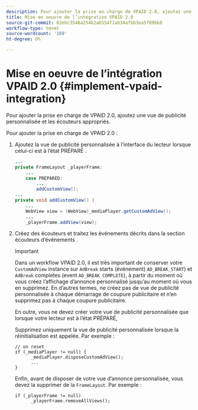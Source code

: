 ```yaml
---
description: Pour ajouter la prise en charge de VPAID 2.0, ajoutez une vue de publicité personnalisée et les écouteurs appropriés.
title: Mise en oeuvre de l’intégration VPAID 2.0
source-git-commit: 02ebc3548a254b2a6554f1ab34afbb3ea5f09bb8
workflow-type: tm+mt
source-wordcount: '169'
ht-degree: 0%

---
```


# Mise en oeuvre de l’intégration VPAID 2.0 {#implement-vpaid-integration}

Pour ajouter la prise en charge de VPAID 2.0, ajoutez une vue de publicité personnalisée et les écouteurs appropriés.

Pour ajouter la prise en charge de VPAID 2.0 :

1. Ajoutez la vue de publicité personnalisée à l’interface du lecteur lorsque celui-ci est à l’état PRÉPARÉ .

   ```java
   ... 
   private FrameLayout _playerFrame; 
       ... 
       case PREPARED: 
           ... 
           addCustomView(); 
   ... 
   private void addCustomView() { 
       ... 
       WebView view = (WebView)_mediaPlayer.getCustomAdView(); 
       ... 
       _playerFrame.addView(view);
   ```

1. Créez des écouteurs et traitez les événements décrits dans la section écouteurs d’événements .

   >[!IMPORTANT]
   >
   >Dans un workflow VPAID 2.0, il est très important de conserver votre `CustomAdView` instance sur `AdBreak` starts (événement) `AD_BREAK_START`) et `AdBreak` completes (event `AD_BREAK_COMPLETE`), à partir du moment où vous créez l’affichage d’annonce personnalisé jusqu’au moment où vous en supprimez. En d’autres termes, ne créez pas de vue de publicité personnalisée à chaque démarrage de coupure publicitaire et n’en supprimez pas à chaque coupure publicitaire.
   >
   >
   >En outre, vous ne devez créer votre vue de publicité personnalisée que lorsque votre lecteur est à l’état PRÉPARÉ,
   >
   >
   >Supprimez uniquement la vue de publicité personnalisée lorsque la réinitialisation est appelée. Par exemple :
   >
   >```
   >// on reset 
   >if (_mediaPlayer != null) { 
   >       _mediaPlayer.disposeCustomAdView(); 
   >       ... 
   >} 
   >```
   >
   >Enfin, avant de disposer de votre vue d’annonce personnalisée, vous devez la supprimer de la `FrameLayout`. Par exemple :
   >
   >```
   >if (_playerFrame != null) 
   >       _playerFrame.removeAllViews(); 
   >```
